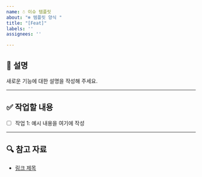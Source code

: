 ```yaml
---
name: ☃️ 이슈 템플릿
about: "❄️ 템플릿 양식 "
title: "[Feat]"
labels: ''
assignees: ''

---
```


## 📄 설명

새로운 기능에 대한 설명을 작성해 주세요.  

---

## ✅ 작업할 내용

- [ ] 작업 1: 예시 내용을 여기에 작성

---

## 🔍 참고 자료

- [링크 제목](URL)
